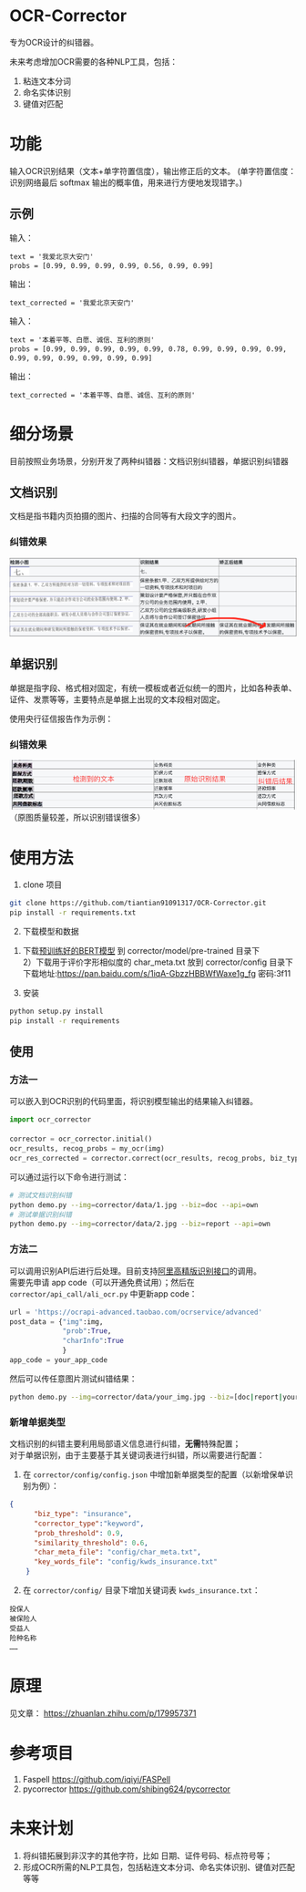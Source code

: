 # OCR-Corrector

专为OCR设计的纠错器。

未来考虑增加OCR需要的各种NLP工具，包括：
1. 粘连文本分词
2. 命名实体识别
3. 键值对匹配

# 功能

输入OCR识别结果（文本+单字符置信度），输出修正后的文本。
(单字符置信度：识别网络最后 softmax 输出的概率值，用来进行方便地发现错字。)

## 示例

输入：

```
text = '我爱北京大安门'
probs = [0.99, 0.99, 0.99, 0.99, 0.56, 0.99, 0.99]
```

输出：
```
text_corrected = '我爱北京天安门'
```

输入：
```
text = '本着平等、白愿、诚信、互利的原则'
probs = [0.99, 0.99, 0.99, 0.99, 0.99, 0.78, 0.99, 0.99, 0.99, 0.99, 0.99, 0.99, 0.99, 0.99, 0.99, 0.99]
```

输出：
```
text_corrected = '本着平等、自愿、诚信、互利的原则'
```


# 细分场景

目前按照业务场景，分别开发了两种纠错器：文档识别纠错器，单据识别纠错器

## 文档识别
文档是指书籍内页拍摄的图片、扫描的合同等有大段文字的图片。

### 纠错效果
<img src="corrector/data/doc_result.jpg"/>


## 单据识别
单据是指字段、格式相对固定，有统一模板或者近似统一的图片，比如各种表单、证件、发票等等，主要特点是单据上出现的文本段相对固定。

使用央行征信报告作为示例：

### 纠错效果
<img src="corrector/data/report_result.jpg"/>
（原图质量较差，所以识别错误很多）

# 使用方法

1. clone 项目
```bash
git clone https://github.com/tiantian91091317/OCR-Corrector.git
pip install -r requirements.txt
```

2. 下载模型和数据
1) 下载[预训练好的BERT模型](https://storage.googleapis.com/bert_models/2018_11_03/chinese_L-12_H-768_A-12.zip) 到 corrector/model/pre-trained 目录下<br>
2）下载用于评价字形相似度的 char_meta.txt 放到 corrector/config 目录下
下载地址:https://pan.baidu.com/s/1iqA-GbzzHBBWfWaxe1g_fg  密码:3f11

3. 安装
```bash
python setup.py install
pip install -r requirements
```

## 使用

### 方法一
可以嵌入到OCR识别的代码里面，将识别模型输出的结果输入纠错器。

```python
import ocr_corrector

corrector = ocr_corrector.initial()
ocr_results, recog_probs = my_ocr(img)
ocr_res_corrected = corrector.correct(ocr_results, recog_probs, biz_type)

```

可以通过运行以下命令进行测试：
```bash
# 测试文档识别纠错
python demo.py --img=corrector/data/1.jpg --biz=doc --api=own
# 测试单据识别纠错
python demo.py --img=corrector/data/2.jpg --biz=report --api=own
```

### 方法二
可以调用识别API后进行后处理。目前支持[阿里高精版识别接口](https://market.aliyun.com/products/57124001/cmapi028554.html?spm=5176.200117.0.0.4f57261aiZhbVd&innerSource=search#sku=yuncode2255400000)的调用。<br>
需要先申请 app code（可以开通免费试用）；然后在 ```corrector/api_call/ali_ocr.py``` 中更新app code：

```python
url = 'https://ocrapi-advanced.taobao.com/ocrservice/advanced'
post_data = {"img":img,
             "prob":True,
             "charInfo":True
             }
app_code = your_app_code
```
然后可以传任意图片测试纠错结果：

```bash
python demo.py --img=corrector/data/your_img.jpg --biz=[doc|report|your_type] --api=ali 
```

### 新增单据类型
文档识别的纠错主要利用局部语义信息进行纠错，**无需**特殊配置；<br>
对于单据识别，由于主要基于其关键词表进行纠错，所以需要进行配置：
1. 在 ```corrector/config/config.json``` 中增加新单据类型的配置（以新增保单识别为例）：
```json
{
      "biz_type": "insurance",
      "corrector_type":"keyword",
      "prob_threshold": 0.9,
      "similarity_threshold": 0.6,
      "char_meta_file": "config/char_meta.txt",
      "key_words_file": "config/kwds_insurance.txt"
    }
```
2. 在 ```corrector/config/``` 目录下增加关键词表 ```kwds_insurance.txt```：
```
投保人
被保险人
受益人
险种名称
……
```

# 原理

见文章：
https://zhuanlan.zhihu.com/p/179957371


# 参考项目
1. Faspell https://github.com/iqiyi/FASPell
2. pycorrector https://github.com/shibing624/pycorrector


# 未来计划

1. 将纠错拓展到非汉字的其他字符，比如 日期、证件号码、标点符号等；
2. 形成OCR所需的NLP工具包，包括粘连文本分词、命名实体识别、键值对匹配等等
